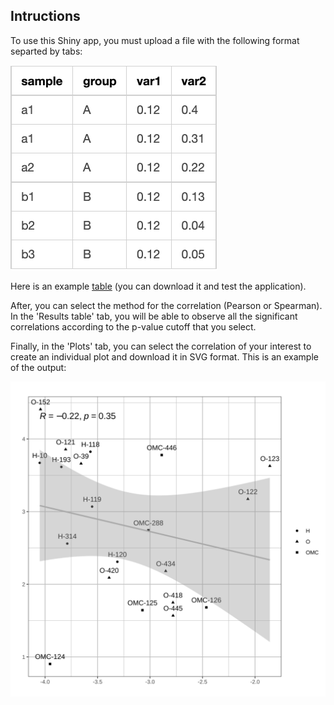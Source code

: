 ## Intructions

To use this Shiny app, you must upload a file with the following format separted by tabs:

!["example_table"](./example_table.png)

Here is an example [table](https://raw.githubusercontent.com/LuiguiGallardo/shiny_correlation_lmgb/main/example_table.tsv) (you can download it and test the application).

After, you can select the method for the correlation (Pearson or Spearman). In the 'Results table' tab, you will be able to observe all the significant correlations according to the p-value cutoff that you select.

Finally, in the 'Plots' tab, you can select the correlation of your interest to create an individual plot and download it in SVG format. This is an example of the output:

!["example_output](./example_output.svg)